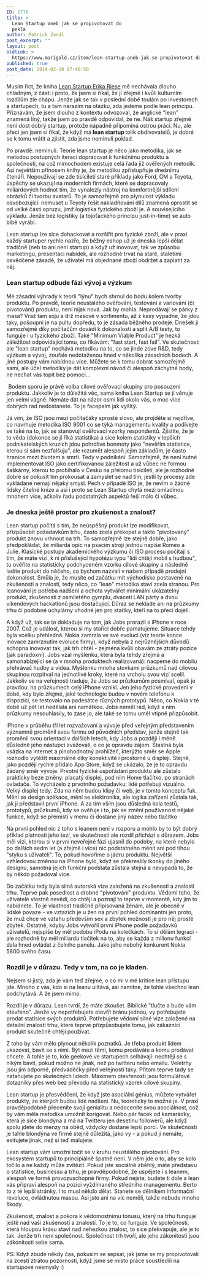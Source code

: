 ```yaml
---
ID: 2776
title: >
  Lean Startup aneb jak se propivotovat do
  pekla
author: Patrick Zandl
post_excerpt: ""
layout: post
oldlink: >
  https://www.marigold.cz/item/lean-startup-aneb-jak-se-propivotovat-do-pekla
published: true
post_date: 2014-02-10 07:46:58
---
```

<p>Musím říct, že kniha <a href="http://www.amazon.com/gp/product/B004J4XGN6/ref=as_li_tf_tl?ie=UTF8&camp=1789&creative=9325&creativeASIN=B004J4XGN6&linkCode=as2&tag=marigoldcz-20">Lean Startup Erika Riese</a> mě nechávala dlouho chladným, z části i proto, že jsem si říkal, že jí zřejmě i kvůli kulturním rozdílům zle chápu. Jenže jak se tak v poslední době toulám po investorech a startupech, tu a tam narazím na otázku, zda jedeme podle lean principu. Přiznávám, že jsem dlouho z kontextu odvozoval, že anglické "lean" znamená líný, takže jsem po pravdě odpovídal, že ne. Náš startup zřejmě není dost dobrý startup, protože nápadně připomíná ostrou práci. Nu, ale přeci jen jsem si říkal, že když má<strong> lean startup </strong>tolik obdivovatelů, je dobré se k tomu vrátit a zjistit, zda jsme neminuli poklad.</p><p>Po pravdě: neminuli. Teorie lean startup je něco jako metodika, jak se metodou postupných iterací dopracovat k funkčnímu produktu a společnosti, na což mimochodem existuje celá řada již ověřených metodik. Asi největším přínosem knihy je, že metodiku zpřístupňuje dnešnímu čtenáři. Nepoužívají se zde tisíciletí staré příklady jako Ford, GM a Toyota, úspěchy se ukazují na moderních firmách, které se dopracovaly miliardových hodnot tím, že vynalezly nástroj na komfortnější sdílení obrázků či tvorbu avatarů. To je samozřejmě pro plynulost výkladu osvobozující: nemuset u Toyoty řešit nakladňování dílů znamená oprostit se od velké části opruzu, jímž logistika fyzického zboží je. A souvisejícího výkladu. Jenže bez logistiky (a tojoťáckého principu just-in-time) se auto blbě vyrábí.</p>

<!--more-->

<p>Lean startup lze sice dohackovat a rozšířit pro fyzické zboží, ale v praxi každý startuper rychle nazře, že běžný eshop už je dneska lepší dělat tradičně (neb to ani není startup) a když už inovovat, tak ve způsobu marketingu, presentaci nabídek, ale rozhodně trvat na staré, staletími osvědčené zásadě, že uživatel má objednané zboží obdržet a zaplatit za něj.</p><h3>Lean startup odbude fázi vývoj a výzkum </h3><p>Mé zásadní výhrady k teorii "lýnu" bych shrnul do bodu kolem tvorby produktu. Po pravdě, teorie neustálého ověřování, testování a variování (či pivotování) produktu, není nijak nová. Jak by mohla. Neprodávají se párky z masa? Vraž tam sóju a drž masové v sortimentu, až z kasy vypadne, že jdou taky, pošoupni je na pultu dopředu, to je zásada běžného prodeje. Dnešek ji samozřejmě díky počítačům dovádí k dokonalosti a split A/B testy, to funguje i u fyzického zboží. Také "Minimum Viable Product" je hezká záležitost odpovídající tomu, co říkávám: "fast start, fast fail". Ve skutečnosti ale "lean startup" nechává metodiku na to, co se jinde zove R&D, tedy výzkum a vývoj, zoufale nedotaženou hned v několika zásadních bodech. A jiné postupy vám nabídnou více. Můžete se k tomu dobrat samozřejmě sami, ale účel metodiky je dát komplexní návod či alespoň záchytné body, ne nechat vás topit bez pomoci...</p><p><a href="http://www.amazon.com/gp/product/B004J4XGN6/ref=as_li_tf_il?ie=UTF8&camp=1789&creative=9325&creativeASIN=B004J4XGN6&linkCode=as2&tag=marigoldcz-20"><img src="http://ws-na.amazon-adsystem.com/widgets/q?_encoding=UTF8&ASIN=B004J4XGN6&Format=_SL160_&ID=AsinImage&MarketPlace=US&ServiceVersion=20070822&WS=1&tag=marigoldcz-20" id="blogsy-1392018690778.9517" class="" alt=""></a><img src="http://ir-na.amazon-adsystem.com/e/ir?t=marigoldcz-20&l=as2&o=1&a=B004J4XGN6" id="blogsy-1392018690806.9639" class="" width="1" height="1" alt=""> Bodem sporu je právě volba cílové ověřovací skupiny pro posouzení produktu. Jakkoliv je to důležitá věc, sama kniha Lean Startup se jí věnuje jen velmi vágně. Nemáte dát na názor osmi lidí okolo vás, o moc více dobrých rad nedostanete. To je facepalm jak vyšitý.</p><p>Já vím, že ISO jsou mezi počítačáky sprosté slovo, ale projděte si nejdříve, co navrhuje metodika ISO 9001 co se týká managementu kvality a podívejte se také na to, jak se stanovují ověřovací vzorky respondentů. Zjistíte, že je to věda (dokonce se jí říká statistika) a sice kolem statistiky v lepších podnikatelských kruzích jdou pohrdlivé bonmoty jako "nevěřím statistice, kterou si sám nezfalšuju", ale rozumět alespoň jejím základům, je často hranice mezi životem a smrtí. Tedy v podnikání. Samozřejmě, že není nutné implementovat ISO jako certifikovanou záležitost a už vůbec ne formou šaškárny, kterou to probíhalo v Česku na přelomu tisíciletí, ale je rozhodně dobré se pokusit tím prokousat a zamyslet se nad tím, jestli ty procesy zde vykládané nemají nějaký smysl. Pech v případě ISO je, že nevím o žádné lidsky čitelné knize a asi i proto se Lean Startup chytá mezi omladinou mnohem více, ačkoliv řadu podstatných aspektů řeší málo či vůbec.</p><h3>Je dneska ještě prostor pro zkušenost a znalost?</h3><p>Lean startup počítá s tím, že neúspěšný produkt lze modifikovat, přizpůsobit požadavkům trhu, často zcela překopat a takto "pivotovaný" produkt znovu vrhnout na trh. To samozřejmě lze stejně dobře, jako předpokládat, že miliarda opic na psacím stroji jednou napíše Romeo a Julie. Klasické postupy akademického výzkumu či ISO procesu počítají s tím, že máte vizi, k ní příslušející hypotézu typu "lidi chtějí mobil s hudbou", tu ověříte na statisticky podchyceném vzorku cílové skupiny a následně ladíte produkt do něčeho, co bychom nazvali v našem případě prodejní dokonalost. Smůla je, že musíte od začátku mít východisko postavené na zkušenosti a znalosti, tedy něco, co "lean" metodika staví zcela stranou. Pro leanování je potřeba nadšení a ochota vytvářet minimální ukázatelný produkt, zkušenosti z osmiletého gymplu, dvaceti LAN párty a dvou víkendových hackatlonů jsou dostačující. Důraz se neklade ani na průzkumy trhu či podobné úchylárny vhodné jen pro staříky, kteří na to přeci dojeli.</p><p>A když už, tak se to dokladuje na tom, jak Jobs prorazil s iPhone v roce 2007. Což je událost, kterou si my staříci dobře pamatujeme. Situace tehdy byla vcelku přehledná. Nokia zamrzla ve své evoluci (viz teorie konce inovace zamrznutím evoluce firmy), když nebyla z nejrůznějších důvodů schopna inovovat tak, jak trh chtěl - zejména kvůli obavám ze ztráty pozice (jak paradoxní). Jobs vzal myšlenku, která byla tehdy zřejmá a samonabízející se (a v mnoha produktech realizovaná): nacpeme do mobilu přehrávač hudby a videa. Myšlenku mnoha stovkami průzkumů nad cílovou skupinou rozpitval na jednotlivé kroky, které na vrcholu svou vizí scelil. Jakkoliv se na veřejnosti traduje, že Jobs se průzkumům posmíval, opak je pravdou: na průzkumech celý iPhone vznikl. Jen jeho fyzické provedení v době, kdy bylo zřejmé, jaké technologie budou v novém telefonu k dispozici, se testovalo na padesátce různých prototypů. Něco, co Nokia v té době už pět let nedělala ani namátkou. Jobs neměl rád, když s ním průzkumy nesouhlasily, to zase jo, ale také se tomu uměl vtipně přizpůsobit.</p><p>iPhone v průběhu tří let rozvažovaní a vývoje před veřejným představením významně proměnil svou formu od původních představ, jenže stejně tak proměnil svou orientaci v dalších letech, kdy Jobs a později i méně důsledně jeho nástupci zvažovali, o co je opravdu zájem. Štastná byla vsázka na internet a plnohodnotný prohlížeč, kterýžto směr se Apple rozhodlo vytěžit maximálně díky konektivitě i prostorné u displeji. Stejně, jako později rychle přidalo App Store, když se ukázalo, že je to opravdu žádaný směr vývoje. Prvotní fyzické uspořádání produktu ale zůstalo prakticky beze změny: placatý displej, pod ním Home tlačítko, po stranách ovladače. To vycházelo z prvotního požadavku: lidé potřebují vizuálno. Velký displej tedy. Zda na něm budou klipy či web, je v tomto konceptu fuk. Mění se design aplikace, mění se elektronika, ale logika zařízení zůstala tak, jak ji představil první iPhone. A za tím vším jsou důsledná kola testů, prototypů, průzkumů, kdy se ověřuje i to, jak se změní používanost nějaké funkce, když se přemístí v menu či dostane jiný název nebo tlačítko</p><p>Na první pohled nic z toho s leanem není v rozporu a mohlo by to být dobrý příklad platnosti jeho tezí, ve skutečnosti ale rozdíl přichází s důrazem. Jobs měl vizi, kterou si v první neveřejné fázi ujasnil do podoby, na které nebylo po dalších sedm let (a zřejmě i více) nic podstatného měnit ani pod tíhou "styku s uživateli". To, pokud hovoříme o jádru produktu. Největší vzhledovou změnou na iPhone bylo, když se překreslily ikonky do jiného designu, samotná jejich funkční podstata zůstala stejná a nevypadá to, že by někdo požadoval více.</p><p>Do začátku tedy byla silná autorská vize založená na zkušenosti a znalosti trhu. Teprve pak posedlost a drobné "pivotování" produktu. Vědomí toho, že uživatelé vlastně nevědí, co chtějí a poznají to teprve v momentě, kdy jim to nabídnete. To je vlastnost tradičně připisovaná ženám, ale je obecně v lidské povaze - ve vztazích je u žen na první pohled dominantní jen proto, že muž chce ve vztahu především sex a zbytek možností je pro něj prostě zbytek. Ostatně, kdyby Jobs vytvořil první iPhone podle požadavků uživatelů, nejspíše by měl podobu iPodu na kolečkách. To si dělám legraci - ale rozhodně by měl miliardu tlačítek na to, aby se každá z milionu funkcí dala hned ovládat z čelního panelu. Jako jeho nebohý konkurent Nokia 5800 svého času.</p><h3>Rozdíl je v důrazu. Tedy v tom, na co je kladen.</h3><p>Nejsem si jistý, zda je vám teď zřejmé, o co mi v mé kritice lean přístupu jde. Mnoho z vás, kdo si na leanu ulítává, asi namítne, že tohle všechno lean podchytává. A že jsem mimo.</p><p>Rozdíl je v důrazu. Lean tvrdí, že máte zkoušet. Biblické "tlučte a bude vám otevřeno". Jenže vy nepotřebujete otevřít bránu jednou, vy potřebujete prodat statisíce svých produktů. Potřebujete vědomí silné vize založené na detailní znalosti trhu, které teprve přizpůsobujete tomu, jak zákazníci produkt skutečně chtějí používat.</p><p>Z toho by vám mělo plynout několik poznatků. Je třeba produkt lidem ukazovat, bavit se s nimi. Být mezi těmi, komu prodáváte a komu prodávat chcete. A tohle je to, kde geekové ve startupech selhávají: nechtějí se s nikým bavit, pokud možno ne jinak, než po twitteru nebo emailu. Veletrhy jsou jim odporné, předváděčky před veřejností taky. Přitom teprve tady se natahujete po skutečných lidech. Maximem otevřenosti jsou formulářové dotazníky přes web bez převodu na statistický vzorek cílové skupiny. </p><p>Lean startup je přesvědčení, že když jste asociální génius, můžete vytvářet produkty, ze kterých budou lidé nadšeni. Nu, teoreticky to možné je. V praxi pravděpodobně přeceníte svoji genialitu a nedoceníte svou asociálnost, což by vám měla metodika umožnit korigovat. Nebo pár facek od kamarádky, která je sice blondýna a má na Twitteru jen desetinu followerů, ale když spolu jdete do menzy na oběd, vždycky dostane lepší porci. Ve skutečnosti je tahle blondýna ve firmě stejně důležitá, jako vy - a pokud ji nemáte, exitujete jinak, než si teď malujete. </p><p>Lean startup vám umožní točit se v kruhu neustálého pivotování. Pro ekosystém startupů to principiálně špatně není. V něm jde o to, aby se kolo točilo a ne každý může zvítězit. Pokud jste sociálně zběhlý, máte představu o statistice, businessu a trhu, je pravděpodobné, že uspějete i s leanem, alespoň ve formě provozuschopné firmy. Pokud nejste, budete ti dole a lean vás připraví alespoň na pozici vyždímaného středního managementu. Berto to z té lepší stránky. I to musí někdo dělat. Stanete se dělníkem informační revoluce, ovládnutou masou. Asi jste ani na víc neměli, takže nebude mnoho škody.</p><p>Zkušenost, znalost a pokora k vědomostnímu tonusu, který na trhu funguje ještě nad vaši zkušeností a znalostí. To je to, co funguje. Ve společnosti, která hloupou krásu staví nad nehezkou znalost, to sice překvapuje, ale je to tak. Jenže trh není společnost. Společnost trh tvoří, ale jeho zákonitosti jsou zákonitosti sebe sama.   </p><p>PS: Když zbude někdy čas, pokusím se sepsat, jak jsme se my propivotovali na zcestí ztrátou pozornosti, když jsme se místo práce soustředili na startupové nesmysly :)</p><p>&nbsp;</p>
